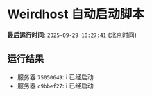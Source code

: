 # Weirdhost 自动启动脚本

**最后运行时间**: `2025-09-29 10:27:41` (北京时间)

## 运行结果

- 服务器 `75050649`: ℹ️ 已经启动
- 服务器 `c9bbef27`: ℹ️ 已经启动
